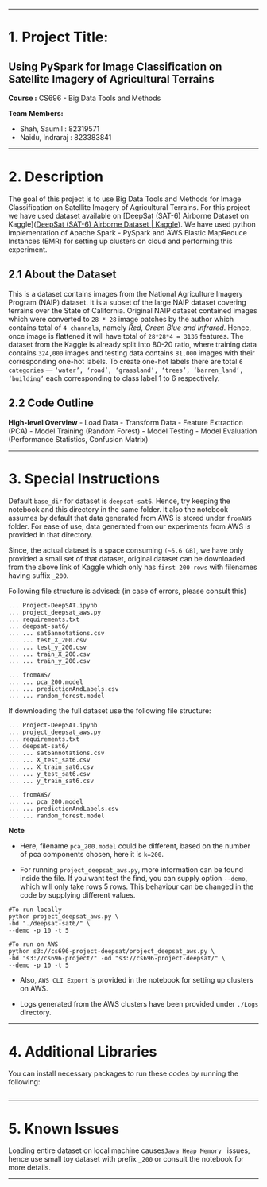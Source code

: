 - - - -
# 1. Project Title:
## Using PySpark for Image Classification on Satellite Imagery of Agricultural Terrains

**Course :** CS696 - Big Data Tools and Methods

**Team Members:**
- Shah, Saumil : 82319571
- Naidu, Indraraj : 823383841

- - - -

# 2. Description
The goal of this project is to use Big Data Tools and Methods for Image Classification on Satellite Imagery of Agricultural Terrains. For this project we have used dataset available on [DeepSat (SAT-6) Airborne Dataset on Kaggle]([DeepSat (SAT-6) Airborne Dataset | Kaggle](https://www.kaggle.com/crawford/deepsat-sat6)).  We have used python implementation of Apache Spark - PySpark and AWS Elastic MapReduce Instances (EMR) for setting up clusters on cloud and performing this experiment.

## 2.1 About the Dataset
This is a dataset contains images from the National Agriculture Imagery Program (NAIP) dataset. It is a subset of the large NAIP dataset covering terrains over the State of California. Original NAIP dataset contained images which were converted to ```28 * 28``` image patches by the author which contains total of ```4 channels```, namely *Red, Green Blue and Infrared*.  Hence, once image is flattened it will have total of ```28*28*4 = 3136``` features. The dataset from the Kaggle is already split into 80-20 ratio, where training data contains  ```324,000``` images and testing data contains  ```81,000``` images with their corresponding one-hot labels. To create one-hot labels there are total  ```6 categories``` —  ```‘water’, ‘road’, ‘grassland’, ‘trees’, ‘barren_land’, ‘building’``` each corresponding to class label 1 to 6 respectively.

## 2.2 Code Outline
**High-level Overview**
    - Load Data
    - Transform Data
    - Feature Extraction (PCA)
    - Model Training (Random Forest)
    - Model Testing
    - Model Evaluation (Performance Statistics, Confusion Matrix)

- - - -

# 3. Special Instructions
Default ```base_dir``` for dataset is ```deepsat-sat6```. Hence, try keeping the notebook and this directory in the same folder. It also the notebook assumes by default that data generated from AWS is stored under  ```fromAWS``` folder. For ease of use, data generated from our experiments from AWS is provided in that directory.

Since, the actual dataset is a space consuming ```(~5.6 GB)```, we have only provided a small set of that dataset, original dataset can be downloaded from the above link of Kaggle which only has ```first 200 rows``` with filenames having suffix ```_200```.

Following file structure is advised: (in case of errors, please consult this)
```
... Project-DeepSAT.ipynb
... project_deepsat_aws.py
... requirements.txt
... deepsat-sat6/
... ... sat6annotations.csv
... ... test_X_200.csv
... ... test_y_200.csv
... ... train_X_200.csv
... ... train_y_200.csv

... fromAWS/
... ... pca_200.model
... ... predictionAndLabels.csv
... ... random_forest.model
```

If downloading the full dataset use the following file structure:
```
... Project-DeepSAT.ipynb
... project_deepsat_aws.py
... requirements.txt
... deepsat-sat6/
... ... sat6annotations.csv
... ... X_test_sat6.csv
... ... X_train_sat6.csv
... ... y_test_sat6.csv
... ... y_train_sat6.csv

... fromAWS/
... ... pca_200.model
... ... predictionAndLabels.csv
... ... random_forest.model
```

**Note**
- Here, filename ```pca_200.model``` could be different, based on the number of pca components chosen, here it is ```k=200```.

- For running ```project_deepsat_aws.py```,  more information can be found inside the file.  If you want test the find, you can supply option ```--demo```, which will only take rows 5 rows. This behaviour can be changed in the code by supplying different values.

```
#To run locally
python project_deepsat_aws.py \
-bd "./deepsat-sat6/" \
--demo -p 10 -t 5

#To run on AWS
python s3://cs696-project-deepsat/project_deepsat_aws.py \
-bd "s3://cs696-project/" -od "s3://cs696-project-deepsat/" \
--demo -p 10 -t 5
```

- Also, ```AWS CLI Export``` is provided in the notebook for setting up clusters on AWS.

- Logs generated from the AWS clusters have been provided under ```./Logs``` directory.

- - - -

# 4. Additional Libraries
You can install necessary packages to run these codes by running the following:
```pip install -r requirements.txt
```

- - - -

# 5. Known Issues
Loading entire dataset on local machine causes```Java Heap Memory ``` issues, hence use small toy dataset with prefix ```_200``` or consult the notebook for more details.
- - - -
